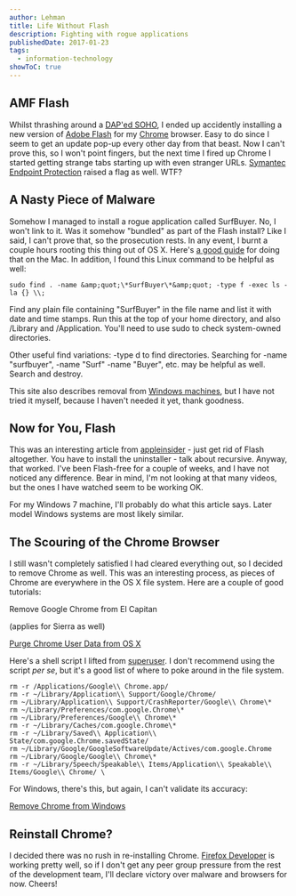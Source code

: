 ```yaml
---
author: Lehman
title: Life Without Flash
description: Fighting with rogue applications
publishedDate: 2017-01-23
tags:
  - information-technology
showToC: true
---
```


## AMF Flash

Whilst thrashing around a [DAP'ed SOHO](/posts/2017/01/09/dap-ed), I ended up accidently installing a new version of [Adobe Flash](https://get.adobe.com/flashplayer/) for my [Chrome](https://www.google.com/chrome/index.html) browser. Easy to do since I seem to get an update pop-up every other day from that beast. Now I can't prove this, so I won't point fingers, but the next time I fired up Chrome I started getting strange tabs starting up with even stranger URLs. [Symantec Endpoint Protection](https://www.symantec.com/products/threat-protection/endpoint-family/endpoint-protection) raised a flag as well. WTF?

## A Nasty Piece of Malware

Somehow I managed to install a rogue application called SurfBuyer. No, I won't link to it. Was it somehow "bundled" as part of the Flash install? Like I said, I can't prove that, so the prosecution rests. In any event, I burnt a couple hours rooting this thing out of OS X. Here's [a good guide](https://www.pcrisk.com/removal-guides/10643-surfbuyer-adware-mac) for doing that on the Mac. In addition, I found this Linux command to be helpful as well:

```shell
sudo find . -name &amp;quot;\*SurfBuyer\*&amp;quot; -type f -exec ls -la {} \\;
```

Find any plain file containing "SurfBuyer" in the file name and list it with date and time stamps. Run this at the top of your home directory, and also /Library and /Application. You'll need to use sudo to check system-owned directories.

Other useful find variations: -type d to find directories. Searching for -name "surfbuyer", -name "Surf" -name "Buyer", etc. may be helpful as well. Search and destroy.

This site also describes removal from [Windows machines](http://malwarewarrior.com/remove-surfbuyer-mac/), but I have not tried it myself, because I haven't needed it yet, thank goodness.

## Now for You, Flash

This was an interesting article from [appleinsider](http://appleinsider.com/articles/15/07/13/its-time-to-uninstall-adobes-flash-from-your-mac---heres-how) - just get rid of Flash altogether. You have to install the uninstaller - talk about recursive. Anyway, that worked. I've been Flash-free for a couple of weeks, and I have not noticed any difference. Bear in mind, I'm not looking at that many videos, but the ones I have watched seem to be working OK.

For my Windows 7 machine, I'll probably do what this article says. Later model Windows systems are most likely similar.

## The Scouring of the Chrome Browser

I still wasn't completely satisfied I had cleared everything out, so I decided to remove Chrome as well. This was an interesting process, as pieces of Chrome are everywhere in the OS X file system. Here are a couple of good tutorials:

Remove Google Chrome from El Capitan

(applies for Sierra as well)

[Purge Chrome User Data from OS X](http://crunchify.com/how-to-purge-all-your-google-chrome-user-data-on-mac-os-x/)

Here's a shell script I lifted from [superuser](http://superuser.com/questions/318186/how-do-i-uninstall-google-chrome-completely-from-my-mac). I don't recommend using the script _per se_, but it's a good list of where to poke around in the file system.

```shell
rm -r /Applications/Google\\ Chrome.app/
rm -r ~/Library/Application\\ Support/Google/Chrome/
rm ~/Library/Application\\ Support/CrashReporter/Google\\ Chrome\*
rm ~/Library/Preferences/com.google.Chrome\*
rm ~/Library/Preferences/Google\\ Chrome\*
rm -r ~/Library/Caches/com.google.Chrome\*
rm -r ~/Library/Saved\\ Application\\ State/com.google.Chrome.savedState/
rm ~/Library/Google/GoogleSoftwareUpdate/Actives/com.google.Chrome
rm ~/Library/Google/Google\\ Chrome\*
rm -r ~/Library/Speech/Speakable\\ Items/Application\\ Speakable\\ Items/Google\\ Chrome/ \
```

For Windows, there's this, but again, I can't validate its accuracy:

[Remove Chrome from Windows](http://www.wintips.org/how-to-completely-uninstall-re-install-google-chrome/)

## Reinstall Chrome?

I decided there was no rush in re-installing Chrome. [Firefox Developer](https://developer.mozilla.org/en-US/Firefox/Developer_Edition) is working pretty well, so if I don't get any peer group pressure from the rest of the development team, I'll declare victory over malware and browsers for now. Cheers!
